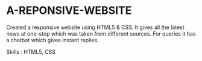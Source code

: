 # A-REPONSIVE-WEBSITE
Created a responsive website using HTML5 &amp; CSS. It gives all the latest news at one-stop which was taken from different sources. For queries it has a chatbot which gives instant replies.

Skills : HTML5, CSS
